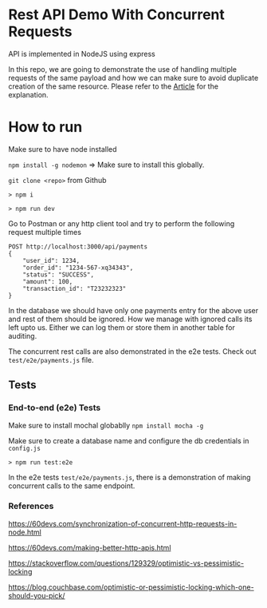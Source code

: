 # Rest API Demo With Concurrent Requests

API is implemented in NodeJS using express 

In this repo, we are going to demonstrate the use of handling multiple requests of the same payload and how we can make sure to avoid duplicate creation of the same resource. Please refer to the [Article]() for the explanation.

# How to run

Make sure to have node installed

`npm install -g nodemon` => Make sure to install this globally.

`git clone <repo>` from Github

`> npm i`

`> npm run dev`

Go to Postman or any http client tool and try to perform the following request multiple times

```
POST http://localhost:3000/api/payments
{
    "user_id": 1234,
    "order_id": "1234-567-xq34343",
    "status": "SUCCESS",
    "amount": 100,
    "transaction_id": "T23232323"
}
```

In the database we should have only one payments entry for the above user and rest of them should be ignored.
How we manage with ignored calls its left upto us. Either we can log them or store them in another table for auditing.

The concurrent rest calls are also demonstrated in the e2e tests. Check out `test/e2e/payments.js` file.

## Tests

### End-to-end (e2e) Tests

Make sure to install mochal globablly `npm install mocha -g`

Make sure to create a database name and configure the db credentials in `config.js`


`> npm run test:e2e`

In the e2e tests `test/e2e/payments.js`, there is a demonstration of making concurrent calls to the same endpoint.



### References

https://60devs.com/synchronization-of-concurrent-http-requests-in-node.html

https://60devs.com/making-better-http-apis.html

https://stackoverflow.com/questions/129329/optimistic-vs-pessimistic-locking

https://blog.couchbase.com/optimistic-or-pessimistic-locking-which-one-should-you-pick/
